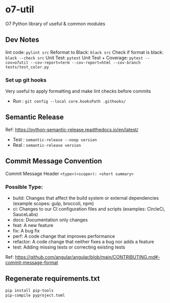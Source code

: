 # o7-util
O7 Python library of useful &amp; common modules


## Dev Notes

lint code: `pylint src`
Reformat to Black: `black src`
Check if format is black: `black --check src`
Unit Test: `pytest`
Unit Test + Coverage: `pytest --cov=o7util --cov-report=term --cov-report=html --cov-branch tests/test_color.py`

### Set up git hooks
Very useful to apply formatting and make lint checks before commits
- Run : `git config --local core.hooksPath .githooks/`

## Semantic Release
Ref: https://python-semantic-release.readthedocs.io/en/latest/

- Test : `semantic-release --noop version`
- Real : `semantic-release version`

## Commit Message Convention

Commit Message Header `<type>(<scope>): <short summary>`

### Possible Type:
- build: Changes that affect the build system or external dependencies (example scopes: gulp, broccoli, npm)
- ci: Changes to our CI configuration files and scripts (examples: CircleCi, SauceLabs)
- docs: Documentation only changes
- feat: A new feature
- fix: A bug fix
- perf: A code change that improves performance
- refactor: A code change that neither fixes a bug nor adds a feature
- test: Adding missing tests or correcting existing tests

Ref: https://github.com/angular/angular/blob/main/CONTRIBUTING.md#-commit-message-format



## Regenerate requirements.txt
``` bash
pip install pip-tools
pip-compile pyproject.toml
```